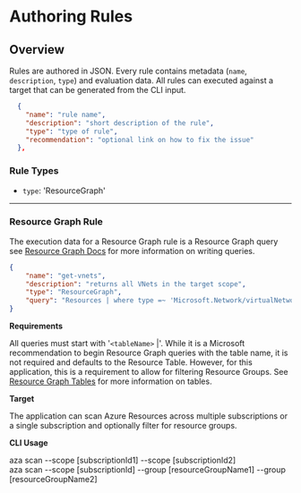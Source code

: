 # Authoring Rules

## Overview
Rules are authored in JSON. Every rule contains metadata (`name`, `description`, `type`) and evaluation data. All rules can executed against a target that can be generated from the CLI input.  

``` json
  {
    "name": "rule name",
    "description": "short description of the rule",
    "type": "type of rule",
    "recommendation": "optional link on how to fix the issue"
  },
```

### Rule Types
- `type`: 'ResourceGraph'
---
### Resource Graph Rule
The execution data for a Resource Graph rule is a Resource Graph query
see [Resource Graph Docs](https://docs.microsoft.com/en-us/azure/governance/resource-graph/) for more information on writing queries.

``` json
{
	"name": "get-vnets",
	"description": "returns all VNets in the target scope",
	"type": "ResourceGraph",
	"query": "Resources | where type =~ 'Microsoft.Network/virtualNetworks'"
}
```

**Requirements**   

All queries must start with '`<tableName>` |'. While it is a Microsoft recommendation to begin Resource Graph queries with the table name, it is not required and defaults to the Resource Table. However, for this application, this is a requirement to allow for filtering Resource Groups. See [Resource Graph Tables](https://docs.microsoft.com/en-us/azure/governance/resource-graph/concepts/query-language#resource-graph-tables) for more information on tables.

**Target**  

The application can scan Azure Resources across multiple subscriptions or a single subscription and optionally filter for resource groups.

**CLI Usage**  

aza scan --scope [subscriptionId1] --scope [subscriptionId2]  
aza scan --scope [subscriptionId] --group [resourceGroupName1] --group [resourceGroupName2]

